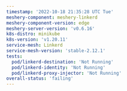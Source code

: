 ```yaml
---
timestamp: '2022-10-18 21:35:28 UTC Tue'
meshery-component: meshery-linkerd
meshery-component-version: edge
meshery-server-version: 'v0.6.16'
k8s-distro: minikube
k8s-version: 'v1.20.11'
service-mesh: Linkerd
service-mesh-version: 'stable-2.12.1'
tests:
  pod/linkerd-destination: 'Not Running'
  pod/linkerd-identity: 'Not Running'
  pod/linkerd-proxy-injector: 'Not Running'
overall-status: 'failing'
---
```

